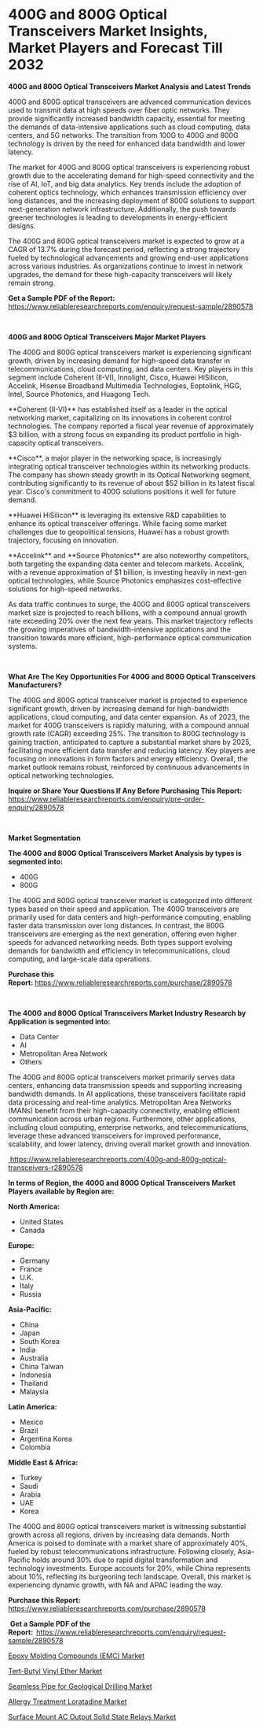 <p><h1>400G and 800G Optical Transceivers Market Insights, Market Players and Forecast Till 2032</h1></p><p><strong>400G and 800G Optical Transceivers Market Analysis and Latest Trends</strong></p>
<p><p>400G and 800G optical transceivers are advanced communication devices used to transmit data at high speeds over fiber optic networks. They provide significantly increased bandwidth capacity, essential for meeting the demands of data-intensive applications such as cloud computing, data centers, and 5G networks. The transition from 100G to 400G and 800G technology is driven by the need for enhanced data bandwidth and lower latency.</p><p>The market for 400G and 800G optical transceivers is experiencing robust growth due to the accelerating demand for high-speed connectivity and the rise of AI, IoT, and big data analytics. Key trends include the adoption of coherent optics technology, which enhances transmission efficiency over long distances, and the increasing deployment of 800G solutions to support next-generation network infrastructure. Additionally, the push towards greener technologies is leading to developments in energy-efficient designs.</p><p>The 400G and 800G optical transceivers market is expected to grow at a CAGR of 13.7% during the forecast period, reflecting a strong trajectory fueled by technological advancements and growing end-user applications across various industries. As organizations continue to invest in network upgrades, the demand for these high-capacity transceivers will likely remain strong.</p></p>
<p><strong>Get a Sample PDF of the Report:&nbsp;</strong> <a href="https://www.reliableresearchreports.com/enquiry/request-sample/2890578?utm_campaign=32&utm_medium=2&utm_source=Github&utm_content=ia&utm_term=14032025&utm_id=400g-and-800g-optical-transceivers">https://www.reliableresearchreports.com/enquiry/request-sample/2890578</a></p>
<p>&nbsp;</p>
<p><strong>400G and 800G Optical Transceivers Major Market Players</strong></p>
<p><p>The 400G and 800G optical transceivers market is experiencing significant growth, driven by increasing demand for high-speed data transfer in telecommunications, cloud computing, and data centers. Key players in this segment include Coherent (II-VI), Innolight, Cisco, Huawei HiSilicon, Accelink, Hisense Broadband Multimedia Technologies, Eoptolink, HGG, Intel, Source Photonics, and Huagong Tech.</p><p>**Coherent (II-VI)** has established itself as a leader in the optical networking market, capitalizing on its innovations in coherent control technologies. The company reported a fiscal year revenue of approximately $3 billion, with a strong focus on expanding its product portfolio in high-capacity optical transceivers.</p><p>**Cisco**, a major player in the networking space, is increasingly integrating optical transceiver technologies within its networking products. The company has shown steady growth in its Optical Networking segment, contributing significantly to its revenue of about $52 billion in its latest fiscal year. Cisco's commitment to 400G solutions positions it well for future demand.</p><p>**Huawei HiSilicon** is leveraging its extensive R&D capabilities to enhance its optical transceiver offerings. While facing some market challenges due to geopolitical tensions, Huawei has a robust growth trajectory, focusing on innovation.</p><p>**Accelink** and **Source Photonics** are also noteworthy competitors, both targeting the expanding data center and telecom markets. Accelink, with a revenue approximation of $1 billion, is investing heavily in next-gen optical technologies, while Source Photonics emphasizes cost-effective solutions for high-speed networks.</p><p>As data traffic continues to surge, the 400G and 800G optical transceivers market size is projected to reach billions, with a compound annual growth rate exceeding 20% over the next few years. This market trajectory reflects the growing imperatives of bandwidth-intensive applications and the transition towards more efficient, high-performance optical communication systems.</p></p>
<p>&nbsp;</p>
<p><strong>What Are The Key Opportunities For 400G and 800G Optical Transceivers Manufacturers?</strong></p>
<p><p>The 400G and 800G optical transceiver market is projected to experience significant growth, driven by increasing demand for high-bandwidth applications, cloud computing, and data center expansion. As of 2023, the market for 400G transceivers is rapidly maturing, with a compound annual growth rate (CAGR) exceeding 25%. The transition to 800G technology is gaining traction, anticipated to capture a substantial market share by 2025, facilitating more efficient data transfer and reducing latency. Key players are focusing on innovations in form factors and energy efficiency. Overall, the market outlook remains robust, reinforced by continuous advancements in optical networking technologies.</p></p>
<p><strong>Inquire or Share Your Questions If Any Before Purchasing This Report:</strong> <a href="https://www.reliableresearchreports.com/enquiry/pre-order-enquiry/2890578?utm_campaign=32&utm_medium=2&utm_source=Github&utm_content=ia&utm_term=14032025&utm_id=400g-and-800g-optical-transceivers">https://www.reliableresearchreports.com/enquiry/pre-order-enquiry/2890578</a></p>
<p>&nbsp;</p>
<p><strong>Market Segmentation</strong></p>
<p><strong>The 400G and 800G Optical Transceivers Market Analysis by types is segmented into:</strong></p>
<p><ul><li>400G</li><li>800G</li></ul></p>
<p><p>The 400G and 800G optical transceiver market is categorized into different types based on their speed and application. The 400G transceivers are primarily used for data centers and high-performance computing, enabling faster data transmission over long distances. In contrast, the 800G transceivers are emerging as the next generation, offering even higher speeds for advanced networking needs. Both types support evolving demands for bandwidth and efficiency in telecommunications, cloud computing, and large-scale data operations.</p></p>
<p><strong>Purchase this Report:&nbsp;</strong><a href="https://www.reliableresearchreports.com/purchase/2890578?utm_campaign=32&utm_medium=2&utm_source=Github&utm_content=ia&utm_term=14032025&utm_id=400g-and-800g-optical-transceivers">https://www.reliableresearchreports.com/purchase/2890578</a></p>
<p>&nbsp;</p>
<p><strong>The 400G and 800G Optical Transceivers Market Industry Research by Application is segmented into:</strong></p>
<p><ul><li>Data Center</li><li>AI</li><li>Metropolitan Area Network</li><li>Others</li></ul></p>
<p><p>The 400G and 800G optical transceivers market primarily serves data centers, enhancing data transmission speeds and supporting increasing bandwidth demands. In AI applications, these transceivers facilitate rapid data processing and real-time analytics. Metropolitan Area Networks (MANs) benefit from their high-capacity connectivity, enabling efficient communication across urban regions. Furthermore, other applications, including cloud computing, enterprise networks, and telecommunications, leverage these advanced transceivers for improved performance, scalability, and lower latency, driving overall market growth and innovation.</p></p>
<p><a href="https://www.reliableresearchreports.com/400g-and-800g-optical-transceivers-r2890578?utm_campaign=32&utm_medium=2&utm_source=Github&utm_content=ia&utm_term=14032025&utm_id=400g-and-800g-optical-transceivers">&nbsp;https://www.reliableresearchreports.com/400g-and-800g-optical-transceivers-r2890578</a></p>
<p><strong>In terms of Region, the 400G and 800G Optical Transceivers Market Players available by Region are:</strong></p>
<p>
    <p> <strong> North America: </strong>
        <ul>
            <li>United States</li>
            <li>Canada</li>
        </ul>
        </p> 
    <p> <strong> Europe: </strong>
        <ul>
            <li>Germany</li>
            <li>France</li>
            <li>U.K.</li>
            <li>Italy</li>
            <li>Russia</li>
        </ul>
        </p> 
    <p> <strong> Asia-Pacific: </strong>
        <ul>
            <li>China</li>
            <li>Japan</li>
            <li>South Korea</li>
            <li>India</li>
            <li>Australia</li>
            <li>China Taiwan</li>
            <li>Indonesia</li>
            <li>Thailand</li>
            <li>Malaysia</li>
        </ul>
        </p> 
    <p> <strong> Latin America: </strong>
        <ul>
            <li>Mexico</li>
            <li>Brazil</li>
            <li>Argentina Korea</li>
            <li>Colombia</li>
        </ul>
        </p> 
    <p> <strong> Middle East & Africa: </strong>
        <ul>
            <li>Turkey</li>
            <li>Saudi</li>
            <li>Arabia</li>
            <li>UAE</li>
            <li>Korea</li>
        </ul>
    </p>
    </p>
<p><p>The 400G and 800G optical transceivers market is witnessing substantial growth across all regions, driven by increasing data demands. North America is poised to dominate with a market share of approximately 40%, fueled by robust telecommunications infrastructure. Following closely, Asia-Pacific holds around 30% due to rapid digital transformation and technology investments. Europe accounts for 20%, while China represents about 10%, reflecting its burgeoning tech landscape. Overall, this market is experiencing dynamic growth, with NA and APAC leading the way.</p></p>
<p><strong>Purchase this Report: </strong><a href="https://www.reliableresearchreports.com/purchase/2890578?utm_campaign=32&utm_medium=2&utm_source=Github&utm_content=ia&utm_term=14032025&utm_id=400g-and-800g-optical-transceivers">https://www.reliableresearchreports.com/purchase/2890578</a></p>
<p>&nbsp;<strong>Get a Sample PDF of the Report:&nbsp;&nbsp;</strong><a href="https://www.reliableresearchreports.com/enquiry/request-sample/2890578?utm_campaign=32&utm_medium=2&utm_source=Github&utm_content=ia&utm_term=14032025&utm_id=400g-and-800g-optical-transceivers">https://www.reliableresearchreports.com/enquiry/request-sample/2890578</a></p>
<p><strong></strong></p>
<p><p><a href="https://github.com/storcweithzg/Market-Research-Report-List-1/blob/main/epoxy-molding-compounds-emc-market.md?utm_campaign=32&utm_medium=2&utm_source=Github&utm_content=ia&utm_term=14032025&utm_id=400g-and-800g-optical-transceivers">Epoxy Molding Compounds (EMC) Market</a></p><p><a href="https://github.com/spoorsusama/Market-Research-Report-List-1/blob/main/tert-butyl-vinyl-ether-market.md?utm_campaign=32&utm_medium=2&utm_source=Github&utm_content=ia&utm_term=14032025&utm_id=400g-and-800g-optical-transceivers">Tert-Butyl Vinyl Ether Market</a></p><p><a href="https://github.com/seibttullyjh/Market-Research-Report-List-1/blob/main/seamless-pipe-for-geological-drilling-market.md?utm_campaign=32&utm_medium=2&utm_source=Github&utm_content=ia&utm_term=14032025&utm_id=400g-and-800g-optical-transceivers">Seamless Pipe for Geological Drilling Market</a></p><p><a href="https://github.com/azorrotutus/Market-Research-Report-List-1/blob/main/allergy-treatment-loratadine-market.md?utm_campaign=32&utm_medium=2&utm_source=Github&utm_content=ia&utm_term=14032025&utm_id=400g-and-800g-optical-transceivers">Allergy Treatment Loratadine Market</a></p><p><a href="https://github.com/dafertsuria/Market-Research-Report-List-1/blob/main/surface-mount-ac-output-solid-state-relays-market.md?utm_campaign=32&utm_medium=2&utm_source=Github&utm_content=ia&utm_term=14032025&utm_id=400g-and-800g-optical-transceivers">Surface Mount AC Output Solid State Relays Market</a></p></p>